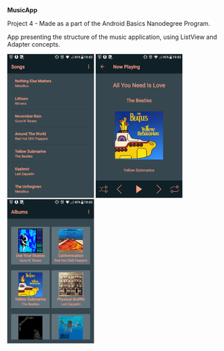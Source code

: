 **MusicApp**

Project 4 - Made as a part of the Android Basics Nanodegree Program.

App presenting the structure of the music application, using ListView and Adapter concepts. 

<img src="ma_img1.png" alt="music_app_screen_1" width="200"/> <img src="ma_img2.png" alt="music_app_screen_2" width="200"/> <img src="ma_img3.png" alt="music_app_screen_3" width="200"/>
